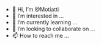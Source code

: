 - 👋 Hi, I’m @Motiatti
- 👀 I’m interested in ...
- 🌱 I’m currently learning ...
- 💞️ I’m looking to collaborate on ...
- 📫 How to reach me ...

<!---
Motiatti/Motiatti is a ✨ special ✨ repository because its `README.md` (this file) appears on your GitHub profile.
You can click the Preview link to take a look at your changes.
--->
